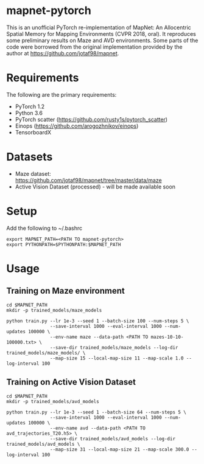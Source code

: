 # mapnet-pytorch
This is an unofficial PyTorch re-implementation of MapNet: An Allocentric Spatial Memory for Mapping Environments (CVPR 2018, oral).
It reproduces some preliminary results on Maze and AVD environments. Some parts of the code were borrowed from the original implementation
provided by the author at https://github.com/jotaf98/mapnet. 

# Requirements
The following are the primary requirements:
- PyTorch 1.2
- Python 3.6
- PyTorch scatter (https://github.com/rusty1s/pytorch_scatter)
- Einops (https://github.com/arogozhnikov/einops)
- TensorboardX 

# Datasets
- Maze dataset: https://github.com/jotaf98/mapnet/tree/master/data/maze
- Active Vision Dataset (processed) - will be made available soon

# Setup
Add the following to ~/.bashrc
```
export MAPNET_PATH=<PATH TO mapnet-pytorch>
export PYTHONPATH=$PYTHONPATH:$MAPNET_PATH
```
# Usage
## Training on Maze environment
```
cd $MAPNET_PATH
mkdir -p trained_models/maze_models

python train.py --lr 1e-3 --seed 1 --batch-size 100 --num-steps 5 \
                --save-interval 1000 --eval-interval 1000 --num-updates 100000 \
                --env-name maze --data-path <PATH TO mazes-10-10-100000.txt> \
                --save-dir trained_models/maze_models --log-dir trained_models/maze_models/ \ 
                --map-size 15 --local-map-size 11 --map-scale 1.0 --log-interval 100
```
## Training on Active Vision Dataset
```
cd $MAPNET_PATH
mkdir -p trained_models/avd_models

python train.py --lr 1e-3 --seed 1 --batch-size 64 --num-steps 5 \
                --save-interval 1000 --eval-interval 1000 --num-updates 100000 \
                --env-name avd --data-path <PATH TO avd_trajectories_T20.h5> \
                --save-dir trained_models/avd_models --log-dir trained_models/avd_models \
                --map-size 31 --local-map-size 21 --map-scale 300.0 --log-interval 100
```
